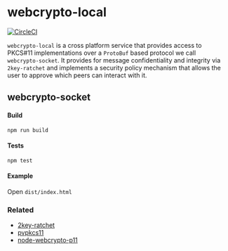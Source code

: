# webcrypto-local

[![CircleCI](https://circleci.com/gh/PeculiarVentures/webcrypto-local.svg?style=svg)](https://circleci.com/gh/PeculiarVentures/webcrypto-local)

`webcrypto-local` is a cross platform service that provides access to PKCS#11 implementations over a `ProtoBuf` based protocol we call `webcrypto-socket`. It provides for message confidentiality and integrity via `2key-ratchet` and implements a security policy mechanism that allows the user to approve which peers can interact with it.

## webcrypto-socket

#### Build

```
npm run build
```

#### Tests

```
npm test
```

#### Example

Open `dist/index.html`

### Related
- [2key-ratchet](https://github.com/PeculiarVentures/2key-ratchet)
- [pvpkcs11](https://github.com/PeculiarVentures/pvpkcs11)
- [node-webcrypto-p11](https://github.com/PeculiarVentures/node-webcrypto-p11)